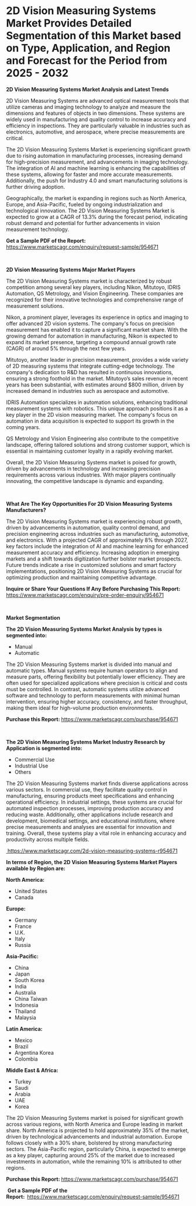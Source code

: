 <p><h1>2D Vision Measuring Systems Market Provides Detailed Segmentation of this Market based on Type, Application, and Region and Forecast for the Period from 2025 - 2032</h1></p><p><strong>2D Vision Measuring Systems Market Analysis and Latest Trends</strong></p>
<p><p>2D Vision Measuring Systems are advanced optical measurement tools that utilize cameras and imaging technology to analyze and measure the dimensions and features of objects in two dimensions. These systems are widely used in manufacturing and quality control to increase accuracy and efficiency in inspections. They are particularly valuable in industries such as electronics, automotive, and aerospace, where precise measurements are critical.</p><p>The 2D Vision Measuring Systems Market is experiencing significant growth due to rising automation in manufacturing processes, increasing demand for high-precision measurement, and advancements in imaging technology. The integration of AI and machine learning is enhancing the capabilities of these systems, allowing for faster and more accurate measurements. Additionally, the push for Industry 4.0 and smart manufacturing solutions is further driving adoption.</p><p>Geographically, the market is expanding in regions such as North America, Europe, and Asia-Pacific, fueled by ongoing industrialization and technological innovation. The 2D Vision Measuring Systems Market is expected to grow at a CAGR of 13.3% during the forecast period, indicating robust demand and potential for further advancements in vision measurement technology.</p></p>
<p><strong>Get a Sample PDF of the Report:&nbsp;</strong> <a href="https://www.marketscagr.com/enquiry/request-sample/954671?utm_campaign=2779&utm_medium=2&utm_source=Github&utm_content=ia&utm_term=18042025&utm_id=2d-vision-measuring-systems">https://www.marketscagr.com/enquiry/request-sample/954671</a></p>
<p>&nbsp;</p>
<p><strong>2D Vision Measuring Systems Major Market Players</strong></p>
<p><p>The 2D Vision Measuring Systems market is characterized by robust competition among several key players, including Nikon, Mitutoyo, IDRIS Automation, QS Metrology, and Vision Engineering. These companies are recognized for their innovative technologies and comprehensive range of measurement solutions.</p><p>Nikon, a prominent player, leverages its experience in optics and imaging to offer advanced 2D vision systems. The company's focus on precision measurement has enabled it to capture a significant market share. With the growing demand for automation in manufacturing, Nikon is expected to expand its market presence, targeting a compound annual growth rate (CAGR) of around 5% through the next few years.</p><p>Mitutoyo, another leader in precision measurement, provides a wide variety of 2D measuring systems that integrate cutting-edge technology. The company's dedication to R&D has resulted in continuous innovations, ensuring a strong foothold in the market. Mitutoyo’s sales revenue in recent years has been substantial, with estimates around $800 million, driven by increased demand in industries such as aerospace and automotive.</p><p>IDRIS Automation specializes in automation solutions, enhancing traditional measurement systems with robotics. This unique approach positions it as a key player in the 2D vision measuring market. The company's focus on automation in data acquisition is expected to support its growth in the coming years.</p><p>QS Metrology and Vision Engineering also contribute to the competitive landscape, offering tailored solutions and strong customer support, which is essential in maintaining customer loyalty in a rapidly evolving market.</p><p>Overall, the 2D Vision Measuring Systems market is poised for growth, driven by advancements in technology and increasing precision requirements across various industries. With major players continually innovating, the competitive landscape is dynamic and expanding.</p></p>
<p>&nbsp;</p>
<p><strong>What Are The Key Opportunities For 2D Vision Measuring Systems Manufacturers?</strong></p>
<p><p>The 2D Vision Measuring Systems market is experiencing robust growth, driven by advancements in automation, quality control demand, and precision engineering across industries such as manufacturing, automotive, and electronics. With a projected CAGR of approximately 8% through 2027, key factors include the integration of AI and machine learning for enhanced measurement accuracy and efficiency. Increasing adoption in emerging markets and a shift towards digitization further bolster market prospects. Future trends indicate a rise in customized solutions and smart factory implementations, positioning 2D Vision Measuring Systems as crucial for optimizing production and maintaining competitive advantage.</p></p>
<p><strong>Inquire or Share Your Questions If Any Before Purchasing This Report:</strong> <a href="https://www.marketscagr.com/enquiry/pre-order-enquiry/954671?utm_campaign=2779&utm_medium=2&utm_source=Github&utm_content=ia&utm_term=18042025&utm_id=2d-vision-measuring-systems">https://www.marketscagr.com/enquiry/pre-order-enquiry/954671</a></p>
<p>&nbsp;</p>
<p><strong>Market Segmentation</strong></p>
<p><strong>The 2D Vision Measuring Systems Market Analysis by types is segmented into:</strong></p>
<p><ul><li>Manual</li><li>Automatic</li></ul></p>
<p><p>The 2D Vision Measuring Systems market is divided into manual and automatic types. Manual systems require human operators to align and measure parts, offering flexibility but potentially lower efficiency. They are often used for specialized applications where precision is critical and costs must be controlled. In contrast, automatic systems utilize advanced software and technology to perform measurements with minimal human intervention, ensuring higher accuracy, consistency, and faster throughput, making them ideal for high-volume production environments.</p></p>
<p><strong>Purchase this Report:&nbsp;</strong><a href="https://www.marketscagr.com/purchase/954671?utm_campaign=2779&utm_medium=2&utm_source=Github&utm_content=ia&utm_term=18042025&utm_id=2d-vision-measuring-systems">https://www.marketscagr.com/purchase/954671</a></p>
<p>&nbsp;</p>
<p><strong>The 2D Vision Measuring Systems Market Industry Research by Application is segmented into:</strong></p>
<p><ul><li>Commercial Use</li><li>Industrial Use</li><li>Others</li></ul></p>
<p><p>The 2D Vision Measuring Systems market finds diverse applications across various sectors. In commercial use, they facilitate quality control in manufacturing, ensuring products meet specifications and enhancing operational efficiency. In industrial settings, these systems are crucial for automated inspection processes, improving production accuracy and reducing waste. Additionally, other applications include research and development, biomedical settings, and educational institutions, where precise measurements and analyses are essential for innovation and training. Overall, these systems play a vital role in enhancing accuracy and productivity across multiple fields.</p></p>
<p><a href="https://www.marketscagr.com/2d-vision-measuring-systems-r954671?utm_campaign=2779&utm_medium=2&utm_source=Github&utm_content=ia&utm_term=18042025&utm_id=2d-vision-measuring-systems">&nbsp;https://www.marketscagr.com/2d-vision-measuring-systems-r954671</a></p>
<p><strong>In terms of Region, the 2D Vision Measuring Systems Market Players available by Region are:</strong></p>
<p>
    <p> <strong> North America: </strong>
        <ul>
            <li>United States</li>
            <li>Canada</li>
        </ul>
        </p> 
    <p> <strong> Europe: </strong>
        <ul>
            <li>Germany</li>
            <li>France</li>
            <li>U.K.</li>
            <li>Italy</li>
            <li>Russia</li>
        </ul>
        </p> 
    <p> <strong> Asia-Pacific: </strong>
        <ul>
            <li>China</li>
            <li>Japan</li>
            <li>South Korea</li>
            <li>India</li>
            <li>Australia</li>
            <li>China Taiwan</li>
            <li>Indonesia</li>
            <li>Thailand</li>
            <li>Malaysia</li>
        </ul>
        </p> 
    <p> <strong> Latin America: </strong>
        <ul>
            <li>Mexico</li>
            <li>Brazil</li>
            <li>Argentina Korea</li>
            <li>Colombia</li>
        </ul>
        </p> 
    <p> <strong> Middle East & Africa: </strong>
        <ul>
            <li>Turkey</li>
            <li>Saudi</li>
            <li>Arabia</li>
            <li>UAE</li>
            <li>Korea</li>
        </ul>
    </p>
    </p>
<p><p>The 2D Vision Measuring Systems market is poised for significant growth across various regions, with North America and Europe leading in market share. North America is projected to hold approximately 35% of the market, driven by technological advancements and industrial automation. Europe follows closely with a 30% share, bolstered by strong manufacturing sectors. The Asia-Pacific region, particularly China, is expected to emerge as a key player, capturing around 25% of the market due to increased investments in automation, while the remaining 10% is attributed to other regions.</p></p>
<p><strong>Purchase this Report: </strong><a href="https://www.marketscagr.com/purchase/954671?utm_campaign=2779&utm_medium=2&utm_source=Github&utm_content=ia&utm_term=18042025&utm_id=2d-vision-measuring-systems">https://www.marketscagr.com/purchase/954671</a></p>
<p>&nbsp;<strong>Get a Sample PDF of the Report:&nbsp;&nbsp;</strong><a href="https://www.marketscagr.com/enquiry/request-sample/954671?utm_campaign=2779&utm_medium=2&utm_source=Github&utm_content=ia&utm_term=18042025&utm_id=2d-vision-measuring-systems">https://www.marketscagr.com/enquiry/request-sample/954671</a></p>
<p><strong></strong></p>
<p><p></p><p></p><p></p></p>